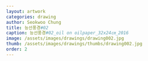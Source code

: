 ```yaml
---
layout: artwork
categories: drawing
author: Seokwoo Chung
title: 능선풍경#02
caption: 능선풍경#02_oil on oilpaper_32x24㎝_2016
image: /assets/images/drawings/drawing002.jpg
thumb: /assets/images/drawings/thumbs/drawing002.jpg
order: 2
---
```

